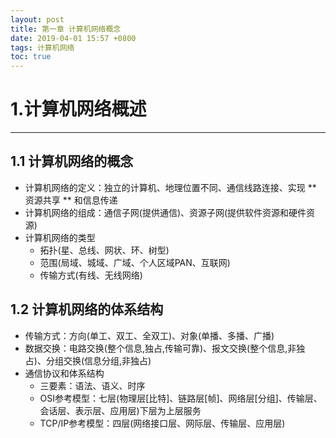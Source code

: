 ```yaml
---
layout: post
title: 第一章 计算机网络概念
date: 2019-04-01 15:57 +0800
tags: 计算机网络
toc: true
---
```

# 1.计算机网络概述
***
## 1.1 计算机网络的概念
+ 计算机网络的定义：独立的计算机、地理位置不同、通信线路连接、实现 ** 资源共享 ** 和信息传递
+ 计算机网络的组成：通信子网(提供通信)、资源子网(提供软件资源和硬件资源)
+ 计算机网络的类型
  * 拓扑(星、总线、网状、环、树型)
  * 范围(局域、城域、广域、个人区域PAN、互联网)
  * 传输方式(有线、无线网络)
## 1.2 计算机网络的体系结构
+ 传输方式：方向(单工、双工、全双工)、对象(单播、多播、广播)
+ 数据交换：电路交换(整个信息,独占,传输可靠)、报文交换(整个信息,非独占)、分组交换(信息分组,非独占)
+ 通信协议和体系结构
  - 三要素：语法、语义、时序
  - OSI参考模型：七层(物理层[比特]、链路层[帧]、网络层[分组]、传输层、会话层、表示层、应用层)下层为上层服务
  - TCP/IP参考模型：四层(网络接口层、网际层、传输层、应用层)
